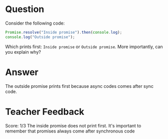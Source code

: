 # Question

Consider the following code:

```js
Promise.resolve("Inside promise").then(console.log);
console.log("Outside promise");
```

Which prints first: `Inside promise` or `Outside promise`. More importantly, can you explain why?

# Answer

The outside promise prints first because async codes comes after sync code.

# Teacher Feedback

Score: 1/3
The inside promise does not print first. It's important to remember that promises always come after synchronous code
